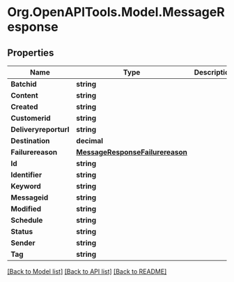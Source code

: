 
# Org.OpenAPITools.Model.MessageResponse

## Properties

Name | Type | Description | Notes
------------ | ------------- | ------------- | -------------
**Batchid** | **string** |  | [optional] 
**Content** | **string** |  | 
**Created** | **string** |  | 
**Customerid** | **string** |  | 
**Deliveryreporturl** | **string** |  | [optional] 
**Destination** | **decimal** |  | 
**Failurereason** | [**MessageResponseFailurereason**](MessageResponseFailurereason.md) |  | [optional] 
**Id** | **string** |  | [optional] 
**Identifier** | **string** |  | [optional] 
**Keyword** | **string** |  | [optional] 
**Messageid** | **string** |  | 
**Modified** | **string** |  | 
**Schedule** | **string** |  | 
**Status** | **string** |  | 
**Sender** | **string** |  | 
**Tag** | **string** |  | 

[[Back to Model list]](../README.md#documentation-for-models)
[[Back to API list]](../README.md#documentation-for-api-endpoints)
[[Back to README]](../README.md)


